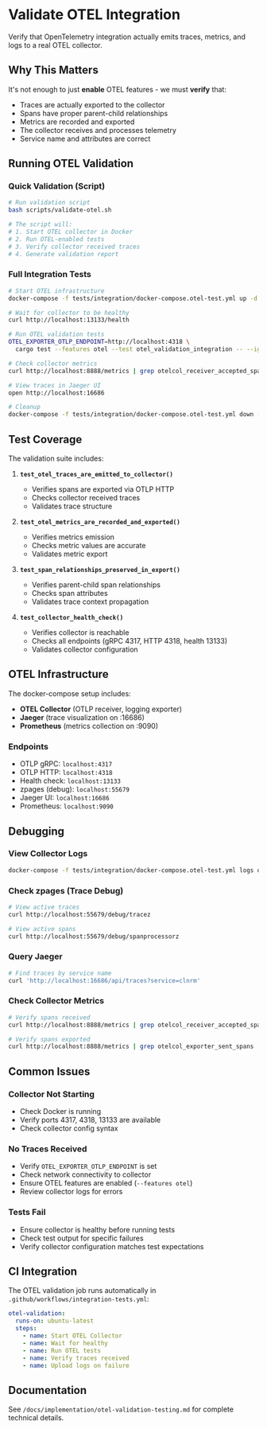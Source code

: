 # Validate OTEL Integration

Verify that OpenTelemetry integration actually emits traces, metrics, and logs to a real OTEL collector.

## Why This Matters

It's not enough to just **enable** OTEL features - we must **verify** that:
- Traces are actually exported to the collector
- Spans have proper parent-child relationships
- Metrics are recorded and exported
- The collector receives and processes telemetry
- Service name and attributes are correct

## Running OTEL Validation

### Quick Validation (Script)

```bash
# Run validation script
bash scripts/validate-otel.sh

# The script will:
# 1. Start OTEL collector in Docker
# 2. Run OTEL-enabled tests
# 3. Verify collector received traces
# 4. Generate validation report
```

### Full Integration Tests

```bash
# Start OTEL infrastructure
docker-compose -f tests/integration/docker-compose.otel-test.yml up -d

# Wait for collector to be healthy
curl http://localhost:13133/health

# Run OTEL validation tests
OTEL_EXPORTER_OTLP_ENDPOINT=http://localhost:4318 \
  cargo test --features otel --test otel_validation_integration -- --ignored

# Check collector metrics
curl http://localhost:8888/metrics | grep otelcol_receiver_accepted_spans

# View traces in Jaeger UI
open http://localhost:16686

# Cleanup
docker-compose -f tests/integration/docker-compose.otel-test.yml down -v
```

## Test Coverage

The validation suite includes:

1. **`test_otel_traces_are_emitted_to_collector()`**
   - Verifies spans are exported via OTLP HTTP
   - Checks collector received traces
   - Validates trace structure

2. **`test_otel_metrics_are_recorded_and_exported()`**
   - Verifies metrics emission
   - Checks metric values are accurate
   - Validates metric export

3. **`test_span_relationships_preserved_in_export()`**
   - Verifies parent-child span relationships
   - Checks span attributes
   - Validates trace context propagation

4. **`test_collector_health_check()`**
   - Verifies collector is reachable
   - Checks all endpoints (gRPC 4317, HTTP 4318, health 13133)
   - Validates collector configuration

## OTEL Infrastructure

The docker-compose setup includes:

- **OTEL Collector** (OTLP receiver, logging exporter)
- **Jaeger** (trace visualization on :16686)
- **Prometheus** (metrics collection on :9090)

### Endpoints

- OTLP gRPC: `localhost:4317`
- OTLP HTTP: `localhost:4318`
- Health check: `localhost:13133`
- zpages (debug): `localhost:55679`
- Jaeger UI: `localhost:16686`
- Prometheus: `localhost:9090`

## Debugging

### View Collector Logs
```bash
docker-compose -f tests/integration/docker-compose.otel-test.yml logs otel-collector
```

### Check zpages (Trace Debug)
```bash
# View active traces
curl http://localhost:55679/debug/tracez

# View active spans
curl http://localhost:55679/debug/spanprocessorz
```

### Query Jaeger
```bash
# Find traces by service name
curl 'http://localhost:16686/api/traces?service=clnrm'
```

### Check Collector Metrics
```bash
# Verify spans received
curl http://localhost:8888/metrics | grep otelcol_receiver_accepted_spans

# Verify spans exported
curl http://localhost:8888/metrics | grep otelcol_exporter_sent_spans
```

## Common Issues

### Collector Not Starting
- Check Docker is running
- Verify ports 4317, 4318, 13133 are available
- Check collector config syntax

### No Traces Received
- Verify `OTEL_EXPORTER_OTLP_ENDPOINT` is set
- Check network connectivity to collector
- Ensure OTEL features are enabled (`--features otel`)
- Review collector logs for errors

### Tests Fail
- Ensure collector is healthy before running tests
- Check test output for specific failures
- Verify collector configuration matches test expectations

## CI Integration

The OTEL validation job runs automatically in `.github/workflows/integration-tests.yml`:

```yaml
otel-validation:
  runs-on: ubuntu-latest
  steps:
    - name: Start OTEL Collector
    - name: Wait for healthy
    - name: Run OTEL tests
    - name: Verify traces received
    - name: Upload logs on failure
```

## Documentation

See `/docs/implementation/otel-validation-testing.md` for complete technical details.
